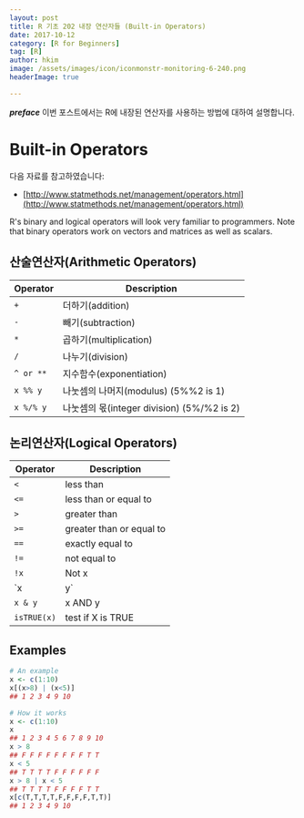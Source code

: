 ```yaml
---
layout: post  
title: R 기초 202 내장 연산자들 (Built-in Operators)  
date: 2017-10-12  
category: [R for Beginners]  
tag: [R]  
author: hkim  
image: /assets/images/icon/iconmonstr-monitoring-6-240.png
headerImage: true

---
```


***preface*** 이번 포스트에서는 R에 내장된 연산자를 사용하는 방법에 대하여 설명합니다.

# Built-in Operators

다음 자료를 참고하였습니다:  
- [http://www.statmethods.net/management/operators.html](http://www.statmethods.net/management/operators.html)

R's binary and logical operators will look very familiar to programmers. Note that binary operators work on vectors and matrices as well as scalars.

## 산술연산자(Arithmetic Operators)

Operator   | Description
-----------|-------------
`+`	       | 더하기(addition)
`-`	       | 빼기(subtraction)
`*`	       | 곱하기(multiplication)
`/`	       | 나누기(division)
`^ or **`	 | 지수함수(exponentiation)
`x %% y`	 | 나눗셈의 나머지(modulus) (5%%2 is 1)
`x %/% y`  | 나눗셈의 몫(integer division) (5%/%2 is 2)


## 논리연산자(Logical Operators)

Operator    | Description
----------- |-------------
`<`	        | less than
`<=`	      | less than or equal to
`>`	        | greater than
`>=`	      | greater than or equal to
`==`	      | exactly equal to
`!=`	      | not equal to
`!x`        | Not x
`x | y` 	  | x OR y
`x & y`     | x AND y
`isTRUE(x)` | test if X is TRUE

## Examples

```r
# An example
x <- c(1:10)
x[(x>8) | (x<5)]
## 1 2 3 4 9 10

# How it works
x <- c(1:10)
x
## 1 2 3 4 5 6 7 8 9 10
x > 8
## F F F F F F F F T T
x < 5
## T T T T F F F F F F
x > 8 | x < 5
## T T T T F F F F T T
x[c(T,T,T,T,F,F,F,F,T,T)]
## 1 2 3 4 9 10
```

